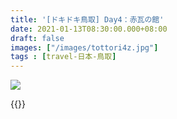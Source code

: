```yaml
---
title: '[ドキドキ鳥取] Day4：赤瓦の館'
date: 2021-01-13T08:30:00.000+08:00
draft: false
images: ["/images/tottori4z.jpg"]
tags : [travel-日本-鳥取]
---
```




![](/images/tottori4z.jpg)

 
  
{{<tottori>}}  

